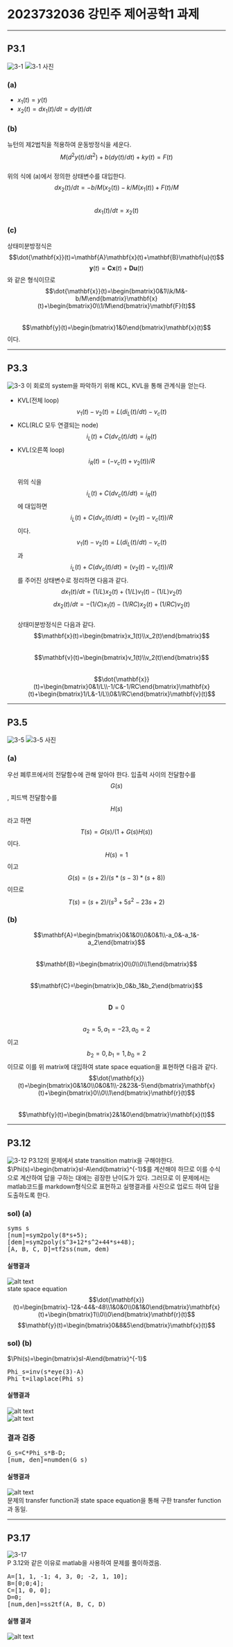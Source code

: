 # 2023732036 강민주 제어공학1 과제

---

## P3.1
![3-1](images/3-1.png)
![3-1 사진](images/3-1-.png)
### (a)
* $x_1(t)=y(t)$  
* $x_2(t)=dx_1(t)/dt=dy(t)/dt$  
### (b)
뉴턴의 제2법칙을 적용하여 운동방정식을 세운다.  
$$M(d^2y(t)/dt^2)+b(dy(t)/dt)+ky(t)=F(t)$$  
위의 식에 (a)에서 정의한 상태변수를 대입한다.  
$$dx_2(t)/dt=-b/M(x_2(t))-k/M(x_1(t))+F(t)/M$$  
$$dx_1(t)/dt=x_2(t)$$
### (c)
상태미분방정식은
$$\dot{\mathbf{x}}(t)=\mathbf{A}\mathbf{x}(t)+\mathbf{B}\mathbf{u}(t)$$
$$\mathbf{y}(t)=\mathbf{C}\mathbf{x}(t)+\mathbf{D}\mathbf{u}(t)$$ 와 같은 형식이므로  
$$\dot{\mathbf{x}}(t)=\begin{bmatrix}0&1\\k/M&-b/M\end{bmatrix}\mathbf{x}(t)+\begin{bmatrix}0\\1/M\end{bmatrix}\mathbf{F}(t)$$  
$$\mathbf{y}(t)=\begin{bmatrix}1&0\end{bmatrix}\mathbf{x}(t)$$이다.  

---

## P3.3
![3-3](images/3-3.png)
이 회로의 system을 파악하기 위해 KCL, KVL을 통해 관계식을 얻는다.
* KVL(전체 loop)  
$$v_1(t)-v_2(t)=L(di_L(t)/dt)-v_c(t)$$
* KCL(RLC 모두 연결되는 node)  
$$i_L(t)+C(dv_c(t)/dt)=i_R(t)$$  
* KVL(오른쪽 loop)  
$$i_R(t)=(-v_c(t)+v_2(t))/R$$  
위의 식을 $$i_L(t)+C(dv_c(t)/dt)=i_R(t)$$에 대입하면  
$$i_L(t)+C(dv_c(t)/dt)=(v_2(t)-v_c(t))/R$$이다.  
$$v_1(t)-v_2(t)=L(di_L(t)/dt)-v_c(t)$$과 $$i_L(t)+C(dv_c(t)/dt)=(v_2(t)-v_c(t))/R$$를 주어진 상태변수로 정리하면 다음과 같다.  
$$dx_1(t)/dt=(1/L)x_2(t)+(1/L)v_1(t)-(1/L)v_2(t)$$
$$dx_2(t)/dt=-(1/C)x_1(t)-(1/RC)x_2(t)+(1/RC)v_2(t)$$  
상태미분방정식은 다음과 같다.  
$$\mathbf{x}(t)=\begin{bmatrix}x_1(t)\\x_2(t)\end{bmatrix}$$  
$$\mathbf{v}(t)=\begin{bmatrix}v_1(t)\\v_2(t)\end{bmatrix}$$  
$$\dot{\mathbf{x}}(t)=\begin{bmatrix}0&1/L\\-1/C&-1/RC\end{bmatrix}\mathbf{x}(t)+\begin{bmatrix}1/L&-1/L\\0&1/RC\end{bmatrix}\mathbf{v}(t)$$  

---

## P3.5
![3-5](images/3-5.png)
![3-5 사진](images/3-5-.png)
### (a)
우선 폐루프에서의 전달함수에 관해 알아야 한다. 입출력 사이의 전달함수를 $$G(s)$$, 피드백 전달함수를 $$H(s)$$라고 하면 $$T(s)=G(s)/(1+G(s)H(s))$$이다.  
$$H(s)=1$$이고 $$G(s)=(s+2)/(s*(s-3)*(s+8))$$이므로 
$$T(s)=(s+2)/(s^3+5s^2-23s+2)$$
### (b)
$$\mathbf{A}=\begin{bmatrix}0&1&0\\0&0&1\\-a_0&-a_1&-a_2\end{bmatrix}$$  
$$\mathbf{B}=\begin{bmatrix}0\\0\\0\\1\end{bmatrix}$$  
$$\mathbf{C}=\begin{bmatrix}b_0&b_1&b_2\end{bmatrix}$$  
$$\mathbf{D}=0$$  
$$a_2=5, a_1=-23, a_0=2$$이고 $$b_2=0, b_1=1, b_0=2$$이므로 이를 위 matrix에 대입하여 state space equation을 표현하면 다음과 같다.  
$$\dot{\mathbf{x}}(t)=\begin{bmatrix}0&1&0\\0&0&1\\-2&23&-5\end{bmatrix}\mathbf{x}(t)+\begin{bmatrix}0\\0\\1\end{bmatrix}\mathbf{r}(t)$$  
$$\mathbf{y}(t)=\begin{bmatrix}2&1&0\end{bmatrix}\mathbf{x}(t)$$  

---
## P3.12
![3-12](images/3-12.png)
P3.12의 문제에서 state transition matrix을 구해야한다. $\Phi(s)=\begin{bmatrix}sI-A\end{bmatrix}^{-1}$를 계산해야 하므로 이를 수식으로 계산하여 답을 구하는 대에는 굉장한 난이도가 있다. 그러므로 이 문제에서는 matlab코드를 markdown형식으로 표현하고 실행결과를 사진으로 업로드 하여 답을 도출하도록 한다.
### sol) (a)
<pre>syms s
[num]=sym2poly(8*s+5);
[dem]=sym2poly(s^3+12*s^2+44*s+48);
[A, B, C, D]=tf2ss(num, dem)</pre>
#### 실행결과
![alt text](image-8.png)  
state space equation
$$\dot{\mathbf{x}}(t)=\begin{bmatrix}-12&-44&-48\\1&0&0\\0&1&0\end{bmatrix}\mathbf{x}(t)+\begin{bmatrix}1\\0\\0\end{bmatrix}\mathbf{r}(t)$$
$$\mathbf{y}(t)=\begin{bmatrix}0&8&5\end{bmatrix}\mathbf{x}(t)$$
### sol) (b)
 $\Phi(s)=\begin{bmatrix}sI-A\end{bmatrix}^{-1}$
<pre>Phi_s=inv(s*eye(3)-A)
Phi_t=ilaplace(Phi_s)</pre>
#### 실행결과
![alt text](image-9.png)  
![alt text](image-10.png)
### 결과 검증
<pre>G_s=C*Phi_s*B-D;
[num, den]=numden(G_s)</pre>
#### 실행결과
![alt text](image-11.png)  
문제의 transfer function과 state space equation을 통해 구한 transfer function과 동일.

---
## P3.17
![3-17](images/3-17.png)  
P 3.12와 같은 이유로 matlab을 사용하여 문제를 풀이하겠음.
<pre>A=[1, 1, -1; 4, 3, 0; -2, 1, 10];
B=[0;0;4];
C=[1, 0, 0];
D=0;
[num,den]=ss2tf(A, B, C, D)</pre>
#### 실행 결과
![alt text](image-12.png)  
